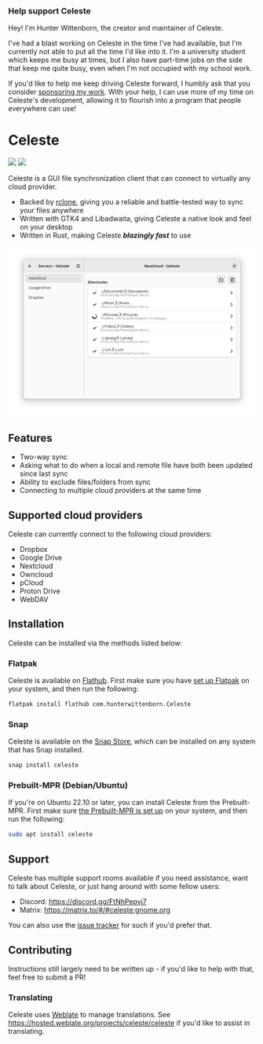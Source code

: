 ### Help support Celeste
Hey! I'm Hunter Wittenborn, the creator and maintainer of Celeste.

I've had a blast working on Celeste in the time I've had available, but I'm currently not able to put all the time I'd like into it. I'm a university student which keeps me busy at times, but I also have part-time jobs on the side that keep me quite busy, even when I'm not occupied with my school work.

If you'd like to help me keep driving Celeste forward, I humbly ask that you consider [sponsoring my work](https://github.com/sponsors/hwittenborn). With your help, I can use more of my time on Celeste's development, allowing it to flourish into a program that people everywhere can use!

# Celeste
<a href="https://flathub.org/apps/details/com.hunterwittenborn.Celeste"><img width="150" src="https://flathub.org/assets/badges/flathub-badge-i-en.svg" /></a>
<a href="https://snapcraft.io/celeste"><img width="150" src="https://snapcraft.io/static/images/badges/en/snap-store-black.svg" /></a>

Celeste is a GUI file synchronization client that can connect to virtually any cloud provider.

- Backed by [rclone](https://rclone.org/), giving you a reliable and battle-tested way to sync your files anywhere
- Written with GTK4 and Libadwaita, giving Celeste a native look and feel on your desktop
- Written in Rust, making Celeste ***blazingly fast*** to use

![](/assets/main-window.png)

## Features
- Two-way sync
- Asking what to do when a local and remote file have both been updated since last sync
- Ability to exclude files/folders from sync
- Connecting to multiple cloud providers at the same time

## Supported cloud providers
Celeste can currently connect to the following cloud providers:
- Dropbox
- Google Drive
- Nextcloud
- Owncloud
- pCloud
- Proton Drive
- WebDAV

## Installation
Celeste can be installed via the methods listed below:

### Flatpak
Celeste is available on [Flathub](https://flathub.org/apps/details/com.hunterwittenborn.Celeste). First make sure you have [set up Flatpak](https://flatpak.org/setup/) on your system, and then run the following:

```sh
flatpak install flathub com.hunterwittenborn.Celeste
```

### Snap
Celeste is available on the [Snap Store](https://snapcraft.io/celeste), which can be installed on any system that has Snap installed.

```sh
snap install celeste
```

### Prebuilt-MPR (Debian/Ubuntu)
If you're on Ubuntu 22.10 or later, you can install Celeste from the Prebuilt-MPR. First make sure [the Prebuilt-MPR is set up](https://docs.makedeb.org/prebuilt-mpr/getting-started/) on your system, and then run the following:

```sh
sudo apt install celeste
```

## Support
Celeste has multiple support rooms available if you need assistance, want to talk about Celeste, or just hang around with some fellow users:
- Discord: https://discord.gg/FtNhPepvj7
- Matrix: https://matrix.to/#/#celeste:gnome.org

You can also use the [issue tracker](https://github.com/hwittenborn/celeste/issues) for such if you'd prefer that.

## Contributing
Instructions still largely need to be written up - if you'd like to help with that, feel free to submit a PR!

### Translating
Celeste uses [Weblate](https://weblate.org) to manage translations. See <https://hosted.weblate.org/projects/celeste/celeste> if you'd like to assist in translating.
